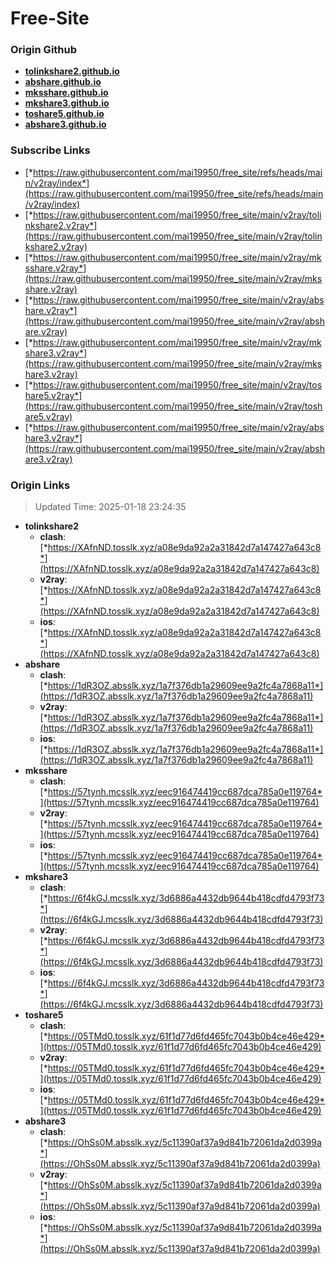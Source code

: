 # Free-Site

### Origin Github

- [**tolinkshare2.github.io**](https://github.com/tolinkshare2/tolinkshare2.github.io)
- [**abshare.github.io**](https://github.com/abshare/abshare.github.io)
- [**mksshare.github.io**](https://github.com/mksshare/mksshare.github.io)
- [**mkshare3.github.io**](https://github.com/mkshare3/mkshare3.github.io)
- [**toshare5.github.io**](https://github.com/toshare5/toshare5.github.io)
- [**abshare3.github.io**](https://github.com/abshare3/abshare3.github.io)

### Subscribe Links

- [*https://raw.githubusercontent.com/mai19950/free_site/refs/heads/main/v2ray/index*](https://raw.githubusercontent.com/mai19950/free_site/refs/heads/main/v2ray/index)
- [*https://raw.githubusercontent.com/mai19950/free_site/main/v2ray/tolinkshare2.v2ray*](https://raw.githubusercontent.com/mai19950/free_site/main/v2ray/tolinkshare2.v2ray)
- [*https://raw.githubusercontent.com/mai19950/free_site/main/v2ray/mksshare.v2ray*](https://raw.githubusercontent.com/mai19950/free_site/main/v2ray/mksshare.v2ray)
- [*https://raw.githubusercontent.com/mai19950/free_site/main/v2ray/abshare.v2ray*](https://raw.githubusercontent.com/mai19950/free_site/main/v2ray/abshare.v2ray)
- [*https://raw.githubusercontent.com/mai19950/free_site/main/v2ray/mkshare3.v2ray*](https://raw.githubusercontent.com/mai19950/free_site/main/v2ray/mkshare3.v2ray)
- [*https://raw.githubusercontent.com/mai19950/free_site/main/v2ray/toshare5.v2ray*](https://raw.githubusercontent.com/mai19950/free_site/main/v2ray/toshare5.v2ray)
- [*https://raw.githubusercontent.com/mai19950/free_site/main/v2ray/abshare3.v2ray*](https://raw.githubusercontent.com/mai19950/free_site/main/v2ray/abshare3.v2ray)

### Origin Links

> Updated Time: 2025-01-18 23:24:35

- **tolinkshare2**
  - **clash**: [*https://XAfnND.tosslk.xyz/a08e9da92a2a31842d7a147427a643c8*](https://XAfnND.tosslk.xyz/a08e9da92a2a31842d7a147427a643c8)
  - **v2ray**: [*https://XAfnND.tosslk.xyz/a08e9da92a2a31842d7a147427a643c8*](https://XAfnND.tosslk.xyz/a08e9da92a2a31842d7a147427a643c8)
  - **ios**: [*https://XAfnND.tosslk.xyz/a08e9da92a2a31842d7a147427a643c8*](https://XAfnND.tosslk.xyz/a08e9da92a2a31842d7a147427a643c8)
- **abshare**
  - **clash**: [*https://1dR3OZ.absslk.xyz/1a7f376db1a29609ee9a2fc4a7868a11*](https://1dR3OZ.absslk.xyz/1a7f376db1a29609ee9a2fc4a7868a11)
  - **v2ray**: [*https://1dR3OZ.absslk.xyz/1a7f376db1a29609ee9a2fc4a7868a11*](https://1dR3OZ.absslk.xyz/1a7f376db1a29609ee9a2fc4a7868a11)
  - **ios**: [*https://1dR3OZ.absslk.xyz/1a7f376db1a29609ee9a2fc4a7868a11*](https://1dR3OZ.absslk.xyz/1a7f376db1a29609ee9a2fc4a7868a11)
- **mksshare**
  - **clash**: [*https://57tynh.mcsslk.xyz/eec916474419cc687dca785a0e119764*](https://57tynh.mcsslk.xyz/eec916474419cc687dca785a0e119764)
  - **v2ray**: [*https://57tynh.mcsslk.xyz/eec916474419cc687dca785a0e119764*](https://57tynh.mcsslk.xyz/eec916474419cc687dca785a0e119764)
  - **ios**: [*https://57tynh.mcsslk.xyz/eec916474419cc687dca785a0e119764*](https://57tynh.mcsslk.xyz/eec916474419cc687dca785a0e119764)
- **mkshare3**
  - **clash**: [*https://6f4kGJ.mcsslk.xyz/3d6886a4432db9644b418cdfd4793f73*](https://6f4kGJ.mcsslk.xyz/3d6886a4432db9644b418cdfd4793f73)
  - **v2ray**: [*https://6f4kGJ.mcsslk.xyz/3d6886a4432db9644b418cdfd4793f73*](https://6f4kGJ.mcsslk.xyz/3d6886a4432db9644b418cdfd4793f73)
  - **ios**: [*https://6f4kGJ.mcsslk.xyz/3d6886a4432db9644b418cdfd4793f73*](https://6f4kGJ.mcsslk.xyz/3d6886a4432db9644b418cdfd4793f73)
- **toshare5**
  - **clash**: [*https://05TMd0.tosslk.xyz/61f1d77d6fd465fc7043b0b4ce46e429*](https://05TMd0.tosslk.xyz/61f1d77d6fd465fc7043b0b4ce46e429)
  - **v2ray**: [*https://05TMd0.tosslk.xyz/61f1d77d6fd465fc7043b0b4ce46e429*](https://05TMd0.tosslk.xyz/61f1d77d6fd465fc7043b0b4ce46e429)
  - **ios**: [*https://05TMd0.tosslk.xyz/61f1d77d6fd465fc7043b0b4ce46e429*](https://05TMd0.tosslk.xyz/61f1d77d6fd465fc7043b0b4ce46e429)
- **abshare3**
  - **clash**: [*https://OhSs0M.absslk.xyz/5c11390af37a9d841b72061da2d0399a*](https://OhSs0M.absslk.xyz/5c11390af37a9d841b72061da2d0399a)
  - **v2ray**: [*https://OhSs0M.absslk.xyz/5c11390af37a9d841b72061da2d0399a*](https://OhSs0M.absslk.xyz/5c11390af37a9d841b72061da2d0399a)
  - **ios**: [*https://OhSs0M.absslk.xyz/5c11390af37a9d841b72061da2d0399a*](https://OhSs0M.absslk.xyz/5c11390af37a9d841b72061da2d0399a)
